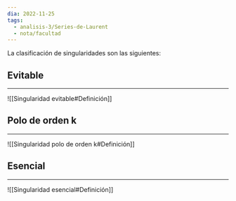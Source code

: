 ```yaml
---
dia: 2022-11-25
tags:
  - analisis-3/Series-de-Laurent
  - nota/facultad
---
```

La clasificación de singularidades son las siguientes: 


## Evitable
---
![[Singularidad evitable#Definición]]


## Polo de orden k
---
![[Singularidad polo de orden k#Definición]]


## Esencial
---
![[Singularidad esencial#Definición]]